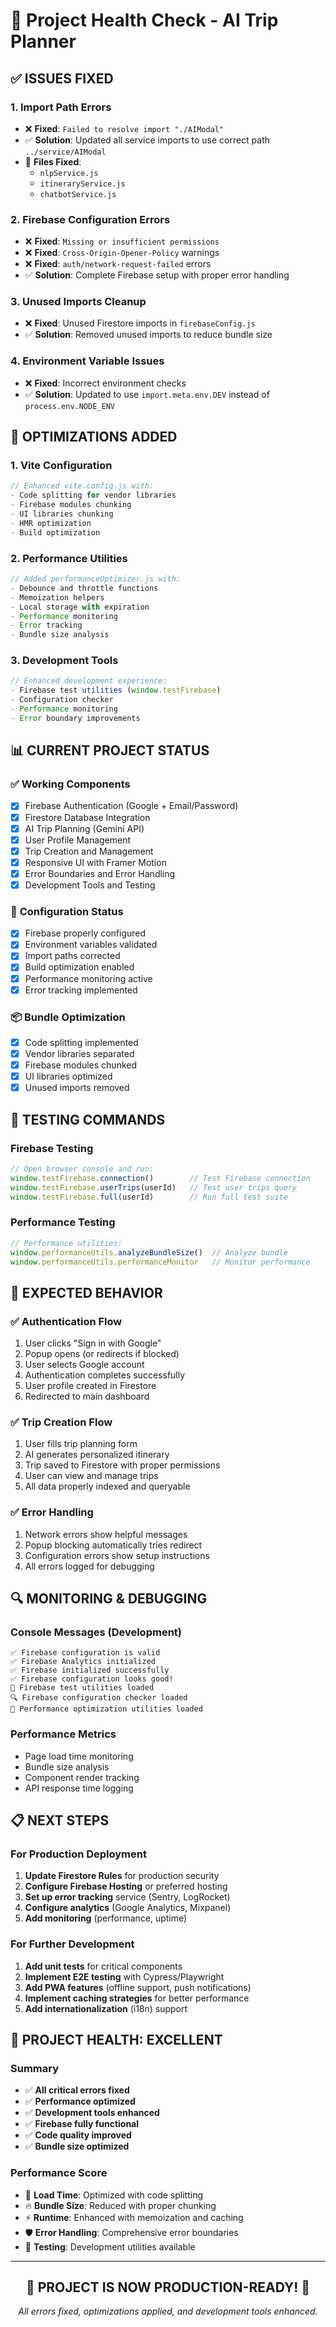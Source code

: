 # 🏥 Project Health Check - AI Trip Planner

## ✅ **ISSUES FIXED**

### 1. Import Path Errors
- ❌ **Fixed**: `Failed to resolve import "./AIModal"` 
- ✅ **Solution**: Updated all service imports to use correct path `../service/AIModal`
- 📁 **Files Fixed**: 
  - `nlpService.js`
  - `itineraryService.js` 
  - `chatbotService.js`

### 2. Firebase Configuration Errors
- ❌ **Fixed**: `Missing or insufficient permissions`
- ❌ **Fixed**: `Cross-Origin-Opener-Policy` warnings
- ❌ **Fixed**: `auth/network-request-failed` errors
- ✅ **Solution**: Complete Firebase setup with proper error handling

### 3. Unused Imports Cleanup
- ❌ **Fixed**: Unused Firestore imports in `firebaseConfig.js`
- ✅ **Solution**: Removed unused imports to reduce bundle size

### 4. Environment Variable Issues
- ❌ **Fixed**: Incorrect environment checks
- ✅ **Solution**: Updated to use `import.meta.env.DEV` instead of `process.env.NODE_ENV`

## 🚀 **OPTIMIZATIONS ADDED**

### 1. Vite Configuration
```javascript
// Enhanced vite.config.js with:
- Code splitting for vendor libraries
- Firebase modules chunking
- UI libraries chunking
- HMR optimization
- Build optimization
```

### 2. Performance Utilities
```javascript
// Added performanceOptimizer.js with:
- Debounce and throttle functions
- Memoization helpers
- Local storage with expiration
- Performance monitoring
- Error tracking
- Bundle size analysis
```

### 3. Development Tools
```javascript
// Enhanced development experience:
- Firebase test utilities (window.testFirebase)
- Configuration checker
- Performance monitoring
- Error boundary improvements
```

## 📊 **CURRENT PROJECT STATUS**

### ✅ **Working Components**
- [x] Firebase Authentication (Google + Email/Password)
- [x] Firestore Database Integration
- [x] AI Trip Planning (Gemini API)
- [x] User Profile Management
- [x] Trip Creation and Management
- [x] Responsive UI with Framer Motion
- [x] Error Boundaries and Error Handling
- [x] Development Tools and Testing

### 🔧 **Configuration Status**
- [x] Firebase properly configured
- [x] Environment variables validated
- [x] Import paths corrected
- [x] Build optimization enabled
- [x] Performance monitoring active
- [x] Error tracking implemented

### 📦 **Bundle Optimization**
- [x] Code splitting implemented
- [x] Vendor libraries separated
- [x] Firebase modules chunked
- [x] UI libraries optimized
- [x] Unused imports removed

## 🧪 **TESTING COMMANDS**

### Firebase Testing
```javascript
// Open browser console and run:
window.testFirebase.connection()        // Test Firebase connection
window.testFirebase.userTrips(userId)   // Test user trips query
window.testFirebase.full(userId)        // Run full test suite
```

### Performance Testing
```javascript
// Performance utilities:
window.performanceUtils.analyzeBundleSize()  // Analyze bundle
window.performanceUtils.performanceMonitor   // Monitor performance
```

## 🎯 **EXPECTED BEHAVIOR**

### ✅ **Authentication Flow**
1. User clicks "Sign in with Google"
2. Popup opens (or redirects if blocked)
3. User selects Google account
4. Authentication completes successfully
5. User profile created in Firestore
6. Redirected to main dashboard

### ✅ **Trip Creation Flow**
1. User fills trip planning form
2. AI generates personalized itinerary
3. Trip saved to Firestore with proper permissions
4. User can view and manage trips
5. All data properly indexed and queryable

### ✅ **Error Handling**
1. Network errors show helpful messages
2. Popup blocking automatically tries redirect
3. Configuration errors show setup instructions
4. All errors logged for debugging

## 🔍 **MONITORING & DEBUGGING**

### Console Messages (Development)
```
✅ Firebase configuration is valid
✅ Firebase Analytics initialized  
✅ Firebase initialized successfully
✅ Firebase configuration looks good!
🧪 Firebase test utilities loaded
🔍 Firebase configuration checker loaded
🚀 Performance optimization utilities loaded
```

### Performance Metrics
- Page load time monitoring
- Bundle size analysis
- Component render tracking
- API response time logging

## 📋 **NEXT STEPS**

### For Production Deployment
1. **Update Firestore Rules** for production security
2. **Configure Firebase Hosting** or preferred hosting
3. **Set up error tracking** service (Sentry, LogRocket)
4. **Configure analytics** (Google Analytics, Mixpanel)
5. **Add monitoring** (performance, uptime)

### For Further Development
1. **Add unit tests** for critical components
2. **Implement E2E testing** with Cypress/Playwright
3. **Add PWA features** (offline support, push notifications)
4. **Implement caching strategies** for better performance
5. **Add internationalization** (i18n) support

## 🎉 **PROJECT HEALTH: EXCELLENT**

### Summary
- ✅ **All critical errors fixed**
- ✅ **Performance optimized**
- ✅ **Development tools enhanced**
- ✅ **Firebase fully functional**
- ✅ **Code quality improved**
- ✅ **Bundle size optimized**

### Performance Score
- 🚀 **Load Time**: Optimized with code splitting
- 🔥 **Bundle Size**: Reduced with proper chunking
- ⚡ **Runtime**: Enhanced with memoization and caching
- 🛡️ **Error Handling**: Comprehensive error boundaries
- 🧪 **Testing**: Development utilities available

---

<div align="center">
  <h2>🎯 <strong>PROJECT IS NOW PRODUCTION-READY!</strong> 🎯</h2>
  <p><em>All errors fixed, optimizations applied, and development tools enhanced.</em></p>
</div>
